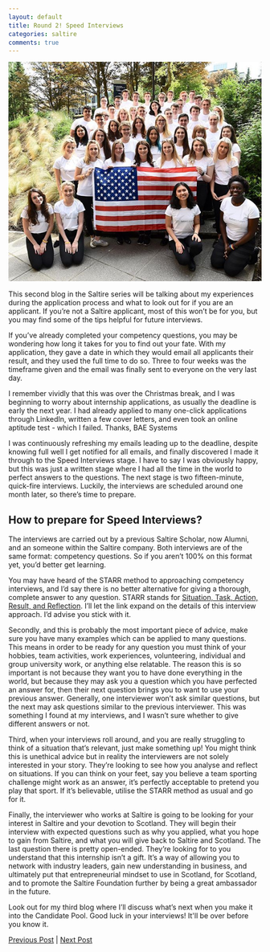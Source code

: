 ```yaml
---
layout: default
title: Round 2! Speed Interviews
categories: saltire
comments: true
---
```


![Saltire](/images/saltireUSA.jpg)

This second blog in the Saltire series will be talking about my experiences during the application process and what to look out for if you are an applicant. If you’re not a Saltire applicant, most of this won’t be for you, but you may find some of the tips helpful for future interviews.

If you’ve already completed your  competency questions, you may be wondering how long it takes for you to find out your fate. With my application, they gave a date in which they would email all applicants their result, and they used the full time to do so. Three to four weeks was the timeframe given and the email was finally sent to everyone on the very last day. 

I remember vividly that this was over the Christmas break, and I was beginning to worry about internship applications, as usually the deadline is early the next year. I had already applied to many one-click applications through LinkedIn, written a few cover letters, and even took an online aptitude test - which I failed. Thanks, BAE Systems

I was continuously refreshing my emails leading up to the deadline, despite knowing full well I get notified for all emails, and finally discovered I made it through to the Speed Interviews stage. I have to say I was obviously happy, but this was just a written stage where I had all the time in the world to perfect answers to the questions. The next stage is two fifteen-minute, quick-fire interviews. Luckily, the interviews are scheduled around one month later, so there’s time to prepare.

## How to prepare for Speed Interviews?

The interviews are carried out by a previous Saltire Scholar, now Alumni, and an someone within the Saltire company. Both interviews are of the same format: competency questions. So if you aren’t 100% on this format yet, you’d better get learning.

You may have heard of the STARR method to approaching competency interviews, and I’d say there is no better alternative for giving a thorough, complete answer to any question. STARR stands for [Situation, Task, Action, Result, and Reflection](https://www.iamexpat.nl/career/employment-news/are-you-starr-your-job-interviews). I’ll let the link expand on the details of this interview approach. I’d advise you stick with it.

Secondly, and this is probably the most important piece of advice, make sure you have many examples which can be applied to many questions. This means in order to be ready for any question you must think of your hobbies, team activities, work experiences, volunteering, individual and group university work, or anything else relatable. The reason this is so important is not because they want you to have done everything in the world, but because they may ask you a question which you have perfected an answer for, then their next question brings you to want to use your previous answer. Generally, one interviewer won’t ask similar questions, but the next may ask questions similar to the previous interviewer. This was something I found at my interviews, and I wasn’t sure whether to give different answers or not.

Third, when your interviews roll around, and you are really struggling to think of a situation that’s relevant, just make something up! You might think this is unethical advice but in reality the interviewers are not solely interested in your story. They’re looking to see how you analyse and reflect on situations. If you can think on your feet, say you believe a team sporting challenge might work as an answer, it’s perfectly acceptable to pretend you play that sport. If it’s believable, utilise the STARR method as usual and go for it.

Finally, the interviewer who works at Saltire is going to be looking for your interest in Saltire and your devotion to Scotland. They will begin their interview with expected questions such as why you applied, what you hope to gain from Saltire, and what you will give back to Saltire and Scotland. The last question there is pretty open-ended. They’re looking for to you understand that this internship isn’t a gift. It’s a way of allowing you to network with industry leaders, gain new understanding in business, and ultimately put that entrepreneurial mindset to use in Scotland, for Scotland, and to promote the Saltire Foundation further by being a great ambassador in the future.

Look out for my third blog where I’ll discuss what’s next when you make it into the Candidate Pool. Good luck in your interviews! It'll be over before you know it.

[Previous Post](Saltire1.html) | [Next Post](Saltire3.html)


